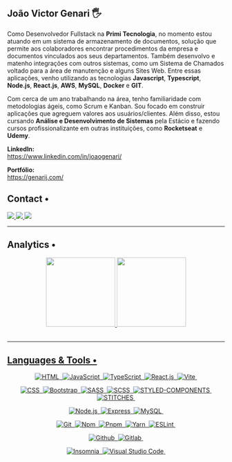 ## João Victor Genari 🖐️

Como Desenvolvedor Fullstack na <strong>Primi Tecnologia</strong>, no momento estou atuando em um sistema de armazenamento de documentos, solução que permite aos colaboradores encontrar procedimentos da empresa e documentos vinculados aos seus departamentos. Também desenvolvo e matenho integrações com outros sistemas, como um Sistema de Chamados voltado para a área de manutenção e alguns Sites Web. Entre essas aplicações, venho utilizando as tecnologias <strong>Javascript</strong>, <strong>Typescript</strong>, <strong>Node.js</strong>, <strong>React.js</strong>, <strong>AWS</strong>, <strong>MySQL</strong>, <strong>Docker</strong> e <strong>GIT</strong>. <br>

Com cerca de um ano trabalhando na área, tenho familiaridade com metodologias ágeis, como Scrum e Kanban. Sou focado em construir aplicações que agreguem valores aos usuários/clientes. Além disso, estou cursando <strong>Análise e Desenvolvimento de Sistemas</strong> pela Estácio e fazendo cursos profissionalizante em outras instituições, como <strong>Rocketseat</strong> e <strong>Udemy</strong>.

<strong>LinkedIn:</strong> <br>
https://www.linkedin.com/in/joaogenari/ <br>

<strong>Portfólio:</strong> <br>
https://genarij.com/ <br>

## Contact •

<div align="left">

  <a href="https://www.linkedin.com/in/victorgenari/" target="_blank">
    <img src="https://img.shields.io/badge/-LINKEDIN-05122A?style=flat&logo=Linkedin&logoColor=white"/>
  </a>
  <a href="mailto:victor.olr@hotmail.com" target="_blank">
    <img src="https://img.shields.io/badge/-EMAIL-05122A?style=flat&logo=minutemailer&logoColor=white"/>
  </a>
  <a href="https://genarij.com/" target="_blank">
    <img src="https://img.shields.io/badge/-PORTFOLIO-05122A?style=flat&logo=OpenProject&logoColor=white"/>
  </a>

</div>

<hr>

## Analytics •

<div align="center">
  <a href="https://github.com/victorgenari/">
  <img height="160em" src="https://github-readme-stats.vercel.app/api?username=victorgenari&show_icons=true&theme=dark"/>
  <img height="160em" src="https://github-readme-stats.vercel.app/api/top-langs/?username=victorgenari&layout=compact&theme=dark"/>
</div> <br>

<hr>

## Languages & Tools •
<div align="center">

  ![HTML](https://img.shields.io/badge/-HTML-05122A?style=flat&logo=HTML5)&nbsp;
  ![JavaScript](https://img.shields.io/badge/-JavaScript-05122A?style=flat&logo=javascript)&nbsp;
  ![TypeScript](https://img.shields.io/badge/-TypeScript-05122A?style=flat&logo=typescript)&nbsp;
  ![React.js](https://img.shields.io/badge/-React.js-05122A?style=flat&logo=react&logoColor=61DAFB)&nbsp;
  ![Vite](https://img.shields.io/badge/-Vite-05122A?style=flat&logo=vite&logoColor=646CFF)&nbsp;
  
  ![CSS](https://img.shields.io/badge/-CSS-05122A?style=flat&logo=CSS3&logoColor=1572B6)&nbsp;
  ![Bootstrap](https://img.shields.io/badge/-Bootstrap-05122A?style=flat&logo=bootstrap&logoColor=563D7C)&nbsp;
  ![SASS](https://img.shields.io/badge/-SASS-05122A?style=flat&logo=sass&logoColor=CC6699)&nbsp;
  ![SCSS](https://img.shields.io/badge/-SCSS-05122A?style=flat&logo=scss&logoColor=CC6699)&nbsp;
  ![STYLED-COMPONENTS](https://img.shields.io/badge/-StyledComponents-05122A?style=flat&logo=styled-components&logoColor=DB7093)&nbsp;
  ![STITCHES](https://img.shields.io/badge/-Stitches-05122A?style=flat&logo=stitches&logoColor=DB7093)&nbsp;
  
  ![Node.js](https://img.shields.io/badge/-Node.js-05122A?style=flat&logo=node.js&logoColor=339933)&nbsp;
  ![Express](https://img.shields.io/badge/-Express-05122A?style=flat&logo=express&logoColor=339933)&nbsp;
  ![MySQL](https://img.shields.io/badge/-MySQL-05122A?style=flat&logo=MySQL&logoColor=4479A1)&nbsp;
  
  ![Git](https://img.shields.io/badge/-Git-05122A?style=flat&logo=git)&nbsp;
  ![Npm](https://img.shields.io/badge/-Npm-05122A?style=flat&logo=npm&logoColor=CB3837)&nbsp;
  ![Pnpm](https://img.shields.io/badge/-Pnpm-05122A?style=flat&logo=pnpm&logoColor=F1A800)&nbsp;
  ![Yarn](https://img.shields.io/badge/-Yarn-05122A?style=flat&logo=yarn&logoColor=2C8EBB)&nbsp;
  ![ESLint](https://img.shields.io/badge/-ESLint-05122A?style=flat&logo=eslint&logoColor=482FBD)&nbsp;

  ![Github](https://img.shields.io/badge/-GitHub-05122A?style=flat&logo=github)&nbsp;
  ![Gitlab](https://img.shields.io/badge/-Gitlab-05122A?style=flat&logo=gitlab)&nbsp;

  ![Insomnia](https://img.shields.io/badge/-Insomnia-05122A?style=flat&logo=Insomnia&logoColor=4000BF)&nbsp;
  ![Visual Studio Code](https://img.shields.io/badge/-Visual%20Studio%20Code-05122A?style=flat&logo=visual-studio-code&logoColor=007ACC)&nbsp;
  
</div>
